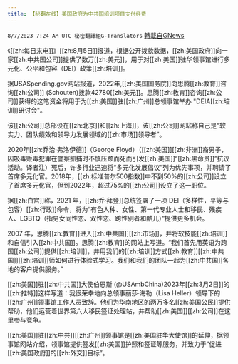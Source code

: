 ```yaml
---
title: 【秘翻在线】美国政府为中共国培训项目支付经费
---
```

`8/7/2023 7:24 AM UTC 秘密翻譯組G-Translators` [轉載自GNews](https://gnews.org/articles/1532119)

《[[zh:每日来电]]》[[zh:8月5日]]报道，根据公开拨款数据，[[zh:美国政府]]向一家[[zh:中共国公司]]提供了数万[[zh:美元]]，用于对[[zh:美国]]驻华领事馆进行多元化、公平和包容（DEI）政策[[zh:培训]]。

据USASpending.gov网站报道，2022年,[[zh:美国国务院]]向思腾[[zh:教育]]咨询[[zh:公司]] (Schouten)拨款42780[[zh:美元]]。思腾[[zh:教育]]咨询[[zh:公司]]获得的这笔资金将用于为[[zh:美国]]驻[[zh:广州]]总领事馆举办 "DEIA[[zh:培训]]研讨会"。

该[[zh:公司]]总部设在[[zh:北京]]和[[zh:上海]]，该[[zh:公司]]网站称自己是“软实力、团队绩效和领导力发展领域的[[zh:市场]]领导者”。

2020年[[zh:乔治·弗洛伊德]]（George Floyd）（[[zh:美国]][[zh:非洲]]裔男子，因吸毒贩毒犯罪在警察抓捕时不慎压颈而死而引发[[zh:美国]]“[[zh:黑命贵]]”抗议活动。译者注）死后，许多行业迅速将“多元化发展倡议”列为优先事项，并聘请了首席多元化官。2018年，[[zh:标准普尔500指数]]中不到50%的[[zh:公司]]设立了首席多元化官，但到2022年，超过75%的[[zh:公司]]设立了这一职位。

据[[zh:白宫]]称，2021 年，[[zh:乔·拜登]]总统签署了一项 DEI（多样性，平等与包容）[[zh:行政]]命令，将为“有色人种、女性、第一代专业人士和移民、残疾人、LGBTQ（指男女同性恋、双性恋、跨性别者和酷儿）”提供更多机会。

2007 年，思腾[[zh:教育]]进入[[zh:中共国]][[zh:市场]]，并将软技能[[zh:培训]]和自信引入[[zh:中共国]]。思腾[[zh:教育]]的网站上写道。“我们首先用英语为跨国[[zh:公司]]提供[[zh:培训]]，并用我们的[[zh:培训]]方式[[zh:教育]][[zh:中共国]][[zh:培训]]师如何进行体验式学习。我们和我们的团队一起为[[zh:中共国]]各地的客户提供服务。”

[[zh:美国]]驻[[zh:中共国]]大使伯恩斯 (@USAmbChina)2023年[[zh:3月2日]]的[[zh:推特]]这样写道：我很荣幸地向总领事丽莎·海勒（Lisa Heller）领导下的[[zh:广州]]领事馆工作人员致辞。他们为华南地区的两万多名[[zh:美国公民]]提供帮助，他们运营着世界第六大移民签证处理站，并帮助[[zh:美国]][[zh:公司]]在这里参与竞争。

[[zh:美国]]驻[[zh:中共]][[zh:广州]]领事馆是[[zh:美国驻华大使馆]]的延伸，据领事馆网站介绍，领事馆提供签发[[zh:美国]]护照和签证等服务，并致力于“促进[[zh:美国政府]]的[[zh:外交]]目标”。
